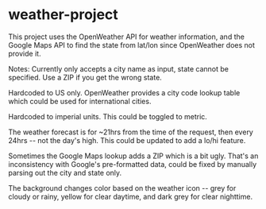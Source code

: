 # weather-project
This project uses the OpenWeather API for weather information, and the Google Maps API to find the state
from lat/lon since OpenWeather does not provide it.

Notes:
Currently only accepts a city name as input, state cannot be specified.  Use a ZIP if you get the wrong state.

Hardcoded to US only.  OpenWeather provides a city code lookup table which could be used for international cities.

Hardcoded to imperial units.  This could be toggled to metric.

The weather forecast is for ~21hrs from the time of the request, then every 24hrs -- not the day's high.
This could be updated to add a lo/hi feature.

Sometimes the Google Maps lookup adds a ZIP which is a bit ugly.  That's an inconsistency with Google's pre-formatted data, could be fixed by manually parsing out the city and state only.

The background changes color based on the weather icon -- grey for cloudy or rainy, yellow for clear daytime, and dark
grey for clear nighttime.  
